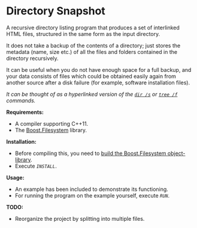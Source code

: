# Directory Snapshot
A recursive directory listing program that produces a set of interlinked HTML files, structured in the same form as the input directory.

It does not take a backup of the contents of a directory; just stores the metadata (name, size etc.) of all the files and folders contained in the directory recursively.  

It can be useful when you do not have enough space for a full backup, and your data consists of files which could be obtained easily again from another source after a disk failure (for example, software installation files).  

*It can be thought of as a hyperlinked version of the [`dir /s`][1] or [`tree /f`][2] commands.*

**Requirements:**
 - A compiler supporting C++11.
 - The [Boost.Filesystem][4] library.

**Installation:**
 - Before compiling this, you need to [build the Boost.Filesystem object-library][4].
 - Execute *`INSTALL`*.
 
**Usage:**
 - An example has been included to demonstrate its functioning.
 - For running the program on the example yourself, execute *`RUN`*.

**TODO:**
 - Reorganize the project by splitting into multiple files.

[1]:https://technet.microsoft.com/en-in/library/cc755121.aspx
[2]:https://www.microsoft.com/resources/documentation/windows/xp/all/proddocs/en-us/tree.mspx?mfr=true
[3]:http://www.boost.org/doc/libs/1_57_0/libs/filesystem/doc/index.htm
[4]:http://www.boost.org/doc/libs/1_57_0/libs/filesystem/doc/index.htm#Building
